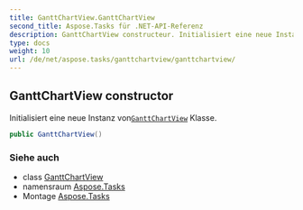 ```yaml
---
title: GanttChartView.GanttChartView
second_title: Aspose.Tasks für .NET-API-Referenz
description: GanttChartView constructeur. Initialisiert eine neue Instanz vonGanttChartView Klasse.
type: docs
weight: 10
url: /de/net/aspose.tasks/ganttchartview/ganttchartview/
---
```

## GanttChartView constructor

Initialisiert eine neue Instanz von[`GanttChartView`](../) Klasse.

```csharp
public GanttChartView()
```

### Siehe auch

* class [GanttChartView](../)
* namensraum [Aspose.Tasks](../../ganttchartview/)
* Montage [Aspose.Tasks](../../../)


